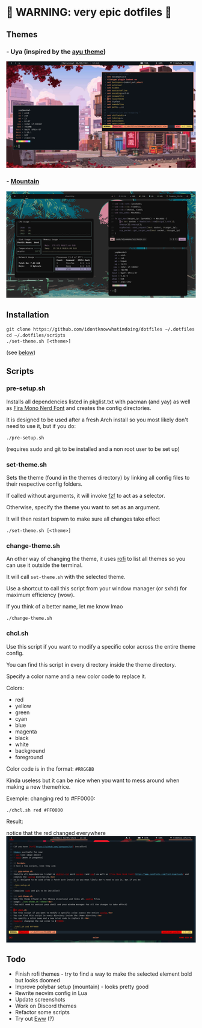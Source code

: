 #  WARNING: very epic dotfiles 

## Themes

### - Uya (inspired by the [ayu theme](https://github.com/ayu-theme))
![uya theme](screenshots/uya.png)

### - [Mountain](https://github.com/pradyungn/Mountain)
![mountain theme](screenshots/mountain.png)

## Installation
```
git clone https://github.com/idontknowwhatimdoing/dotfiles ~/.dotfiles
cd ~/.dotfiles/scripts
./set-theme.sh [<theme>]
```
(see [below](#scripts))

## Scripts

### pre-setup.sh
Installs all dependencies listed in pkglist.txt with pacman (and yay) as well as [Fira Mono Nerd Font](https://www.nerdfonts.com/font-downloads) and creates the config directories.

It is designed to be used after a fresh Arch install so you most likely don't need to use it, but if you do:
```
./pre-setup.sh
```
(requires sudo and git to be installed and a non root user to be set up)

### set-theme.sh
Sets the theme (found in the themes directory) by linking all config files to their respective config folders.

If called without arguments, it will invoke [fzf](https://github.com/junegunn/fzf) to act as a selector.

Otherwise, specify the theme you want to set as an argument.

It will then restart bspwm to make sure all changes take effect
```
./set-theme.sh [<theme>]
```

### change-theme.sh
An other way of changing the theme, it uses [rofi](https://github.com/davatorium/rofi) to list all themes so you can use it outside the terminal.

It will call `set-theme.sh` with the selected theme.

Use a shortcut to call this script from your window manager (or sxhd) for maximum efficiency (wow).

If you think of a better name, let me know lmao
```
./change-theme.sh
```

### chcl.sh
Use this script if you want to modify a specific color across the entire theme config.

You can find this script in every directory inside the theme directory.

Specify a color name and a new color code to replace it.

Colors:
- red
- yellow
- green
- cyan
- blue
- magenta
- black
- white
- background
- foreground

Color code is in the format: `#RRGGBB`

Kinda useless but it can be nice when you want to mess around when making a new theme/rice.

Exemple: changing red to #FF0000:
```
./chcl.sh red #FF0000
```

Result:

notice that the red changed everywhere
![demontrate chcl.sh](screenshots/chcl.png)

## Todo
- Finish rofi themes - try to find a way to make the selected element bold but looks doomed
- Improve polybar setup (mountain) - looks pretty good
- Rewrite neovim config in Lua
- Update screenshots
- Work on Discord themes
- Refactor some scripts
- Try out [Eww](https://github.com/elkowar/eww) (?)
